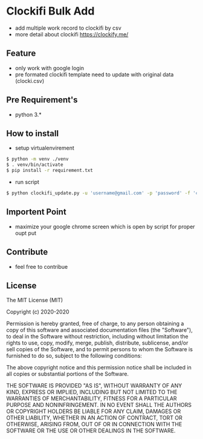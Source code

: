 # Clockifi Bulk Add
- add multiple work record to clockifi by csv
- more detail about clockifi https://clockify.me/

## Feature
- only work with google login
- pre formated clockifi template need to update with original data (clocki.csv)

## Pre Requirement's
- python 3.*

## How to install
- setup virtualenvirement
```bash
$ python -m venv ./venv
$ . venv/bin/activate
$ pip install -r requirement.txt
```
- run script 
```bash
$ python clockifi_update.py -u 'username@gmail.com' -p 'password' -f 'clocki.csv'
```

## Importent Point
- maximize your google chrome screen which is open by script for proper oupt put

## Contribute
- feel free to contribue

## License

The MIT License (MIT)

Copyright (c) 2020-2020 

Permission is hereby granted, free of charge, to any person obtaining a copy of
this software and associated documentation files (the "Software"), to deal in
the Software without restriction, including without limitation the rights to
use, copy, modify, merge, publish, distribute, sublicense, and/or sell copies
of the Software, and to permit persons to whom the Software is furnished to do
so, subject to the following conditions:

The above copyright notice and this permission notice shall be included in all
copies or substantial portions of the Software.

THE SOFTWARE IS PROVIDED "AS IS", WITHOUT WARRANTY OF ANY KIND, EXPRESS OR
IMPLIED, INCLUDING BUT NOT LIMITED TO THE WARRANTIES OF MERCHANTABILITY,
FITNESS FOR A PARTICULAR PURPOSE AND NONINFRINGEMENT. IN NO EVENT SHALL THE
AUTHORS OR COPYRIGHT HOLDERS BE LIABLE FOR ANY CLAIM, DAMAGES OR OTHER
LIABILITY, WHETHER IN AN ACTION OF CONTRACT, TORT OR OTHERWISE, ARISING FROM,
OUT OF OR IN CONNECTION WITH THE SOFTWARE OR THE USE OR OTHER DEALINGS IN THE
SOFTWARE.
